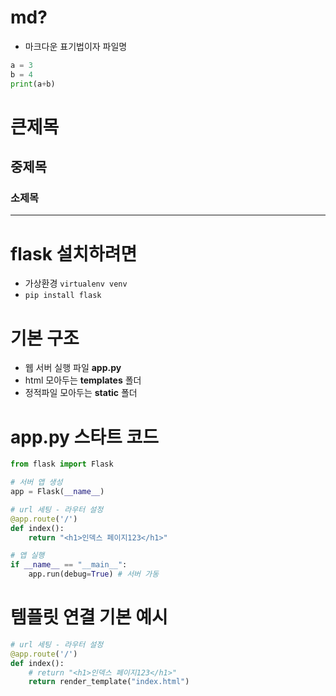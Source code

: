 # md?
- 마크다운 표기법이자 파일명

```python
a = 3
b = 4
print(a+b)
```

# 큰제목
## 중제목
### 소제목
---

# **flask 설치하려면**
- 가상환경 `virtualenv venv`
- `pip install flask`

# 기본 구조
- 웹 서버 실행 파일 **app.py**
- html 모아두는 **templates** 폴더
- 정적파일 모아두는 **static** 폴더

# app.py 스타트 코드
```python
from flask import Flask

# 서버 앱 생성
app = Flask(__name__)

# url 세팅 - 라우터 설정
@app.route('/')
def index():
    return "<h1>인덱스 페이지123</h1>"

# 앱 실행
if __name__ == "__main__":
    app.run(debug=True) # 서버 가동
```

# 템플릿 연결 기본 예시
```python
# url 세팅 - 라우터 설정
@app.route('/')
def index():
    # return "<h1>인덱스 페이지123</h1>"
    return render_template("index.html")
```
